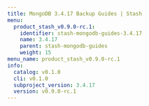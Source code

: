 ```yaml
---
title: MongoDB 3.4.17 Backup Guides | Stash
menu:
  product_stash_v0.9.0-rc.1:
    identifier: stash-mongodb-guides-3.4.17
    name: 3.4.17
    parent: stash-mongodb-guides
    weight: 15
menu_name: product_stash_v0.9.0-rc.1
info:
  catalog: v0.1.0
  cli: v0.1.0
  subproject_version: 3.4.17
  version: v0.9.0-rc.1
---
```


